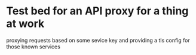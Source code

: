 # Test bed for an API proxy for a thing at work

proxying requests based on some sevice key and providing a tls config for those known services